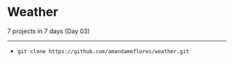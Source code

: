 # Weather 

7 projects in 7 days (Day 03)

--------------------------------------------------------

- `git clone https://github.com/amandameflores/weather.git`
